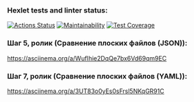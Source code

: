 ### Hexlet tests and linter status:
[![Actions Status](https://github.com/Ser054/java-project-71/workflows/hexlet-check/badge.svg)](https://github.com/Ser054/java-project-71/actions)
[![Maintainability](https://api.codeclimate.com/v1/badges/1b9d5bcb3a906a3ae2ab/maintainability)](https://codeclimate.com/github/Ser054/java-project-71/maintainability)
[![Test Coverage](https://api.codeclimate.com/v1/badges/1b9d5bcb3a906a3ae2ab/test_coverage)](https://codeclimate.com/github/Ser054/java-project-71/test_coverage)

### Шаг 5, ролик (Сравнение плоских файлов (JSON)):
https://asciinema.org/a/WufIhie2DqQe7bx6Vd69qm9EC

### Шаг 7, ролик (Сравнение плоских файлов (YAML)):
https://asciinema.org/a/3UT83o0yEs0sFrsl5NKqGR91C

